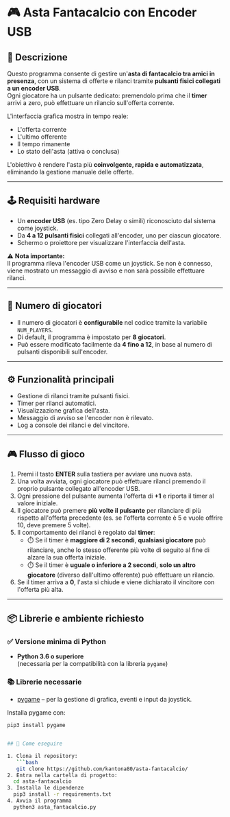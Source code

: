 # 🎮 Asta Fantacalcio con Encoder USB

## 📌 Descrizione
Questo programma consente di gestire un'**asta di fantacalcio tra amici in presenza**, con un sistema di offerte e rilanci tramite **pulsanti fisici collegati a un encoder USB**.  
Ogni giocatore ha un pulsante dedicato: premendolo prima che il **timer** arrivi a zero, può effettuare un rilancio sull'offerta corrente.

L'interfaccia grafica mostra in tempo reale:
- L'offerta corrente
- L'ultimo offerente
- Il tempo rimanente
- Lo stato dell'asta (attiva o conclusa)

L'obiettivo è rendere l'asta più **coinvolgente, rapida e automatizzata**, eliminando la gestione manuale delle offerte.

---

## 🕹️ Requisiti hardware
- Un **encoder USB** (es. tipo Zero Delay o simili) riconosciuto dal sistema come joystick.
- Da **4 a 12 pulsanti fisici** collegati all'encoder, uno per ciascun giocatore.
- Schermo o proiettore per visualizzare l'interfaccia dell'asta.

⚠️ **Nota importante:**  
Il programma rileva l'encoder USB come un joystick. Se non è connesso, viene mostrato un messaggio di avviso e non sarà possibile effettuare rilanci.

---

## 👥 Numero di giocatori
- Il numero di giocatori è **configurabile** nel codice tramite la variabile `NUM_PLAYERS`.
- Di default, il programma è impostato per **8 giocatori**.
- Può essere modificato facilmente da **4 fino a 12**, in base al numero di pulsanti disponibili sull'encoder.

---

## ⚙️ Funzionalità principali
- Gestione di rilanci tramite pulsanti fisici.
- Timer per rilanci automatici.
- Visualizzazione grafica dell'asta.
- Messaggio di avviso se l'encoder non è rilevato.
- Log a console dei rilanci e del vincitore.

---

## 🎮 Flusso di gioco

1. Premi il tasto **ENTER** sulla tastiera per avviare una nuova asta.
2. Una volta avviata, ogni giocatore può effettuare rilanci premendo il proprio pulsante collegato all'encoder USB.
3. Ogni pressione del pulsante aumenta l'offerta di **+1** e riporta il timer al valore iniziale.
4. Il giocatore può premere **più volte il pulsante** per rilanciare di più rispetto all'offerta precedente (es. se l'offerta corrente è 5 e vuole offrire 10, deve premere 5 volte).
5. Il comportamento dei rilanci è regolato dal **timer**:
   - ⏱️ Se il timer è **maggiore di 2 secondi**, **qualsiasi giocatore** può rilanciare, anche lo stesso offerente più volte di seguito al fine di alzare la sua offerta iniziale.
   - ⏱️ Se il timer è **uguale o inferiore a 2 secondi**, **solo un altro giocatore** (diverso dall'ultimo offerente) può effettuare un rilancio.
6. Se il timer arriva a **0**, l'asta si chiude e viene dichiarato il vincitore con l'offerta più alta.

---

## 📦 Librerie e ambiente richiesto

### ✅ Versione minima di Python
- **Python 3.6 o superiore**  
  (necessaria per la compatibilità con la libreria `pygame`)

### 📚 Librerie necessarie
- [pygame](https://www.pygame.org/) – per la gestione di grafica, eventi e input da joystick.

Installa pygame con:
```bash
pip3 install pygame


## 🚀 Come eseguire

1. Clona il repository:
   ```bash
   git clone https://github.com/kantona80/asta-fantacalcio/
2. Entra nella cartella di progetto:
  cd asta-fantacalcio
3. Installa le dipendenze
  pip3 install -r requirements.txt
4. Avvia il programma
  python3 asta_fantacalcio.py
